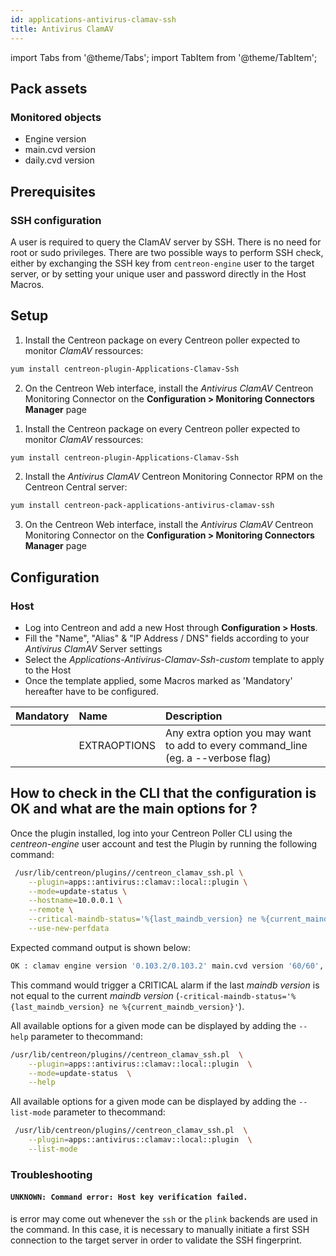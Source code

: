 ```yaml
---
id: applications-antivirus-clamav-ssh
title: Antivirus ClamAV
---
```

import Tabs from '@theme/Tabs';
import TabItem from '@theme/TabItem';


## Pack assets

### Monitored objects

* Engine version
* main.cvd version
* daily.cvd version

## Prerequisites

### SSH configuration

A user is required to query the ClamAV server by SSH. There is no need for root 
or sudo privileges. There are two possible ways to perform SSH check, either by 
exchanging the SSH key from `centreon-engine` user to the target server, 
or by setting your unique user and password directly in the Host Macros.

## Setup

<Tabs groupId="sync">
<TabItem value="Online License" label="Online License">

1. Install the Centreon package on every Centreon poller expected to monitor *ClamAV* ressources:

```bash
yum install centreon-plugin-Applications-Clamav-Ssh
```

2. On the Centreon Web interface, install the *Antivirus ClamAV* Centreon Monitoring Connector on the **Configuration > Monitoring Connectors Manager** page

</TabItem>
<TabItem value="Offline License" label="Offline License">

1. Install the Centreon package on every Centreon poller expected to monitor *ClamAV* ressources:

```bash
yum install centreon-plugin-Applications-Clamav-Ssh
```

2. Install the *Antivirus ClamAV* Centreon Monitoring Connector RPM on the Centreon Central server:

```bash
yum install centreon-pack-applications-antivirus-clamav-ssh
```

3. On the Centreon Web interface, install the *Antivirus ClamAV* Centreon Monitoring Connector on the **Configuration > Monitoring Connectors Manager** page

</TabItem>
</Tabs>

## Configuration

### Host

* Log into Centreon and add a new Host through **Configuration > Hosts**.
* Fill the "Name", "Alias" & "IP Address / DNS" fields according to your *Antivirus ClamAV* Server settings
* Select the *Applications-Antivirus-Clamav-Ssh-custom* template to apply to the Host
* Once the template applied, some Macros marked as 'Mandatory' hereafter have to be configured.

| Mandatory | Name         | Description                                                                        |
|:----------|:-------------|:-----------------------------------------------------------------------------------|
|           | EXTRAOPTIONS | Any extra option you may want to add to every command\_line (eg. a --verbose flag) |

## How to check in the CLI that the configuration is OK and what are the main options for ? 

Once the plugin installed, log into your Centreon Poller CLI using the 
*centreon-engine* user account and test the Plugin by running the following 
command:

```bash
 /usr/lib/centreon/plugins//centreon_clamav_ssh.pl \
    --plugin=apps::antivirus::clamav::local::plugin \
    --mode=update-status \
    --hostname=10.0.0.1 \
    --remote \
    --critical-maindb-status='%{last_maindb_version} ne %{current_maindb_version}' \
    --use-new-perfdata
 ```

 Expected command output is shown below:

```bash
OK : clamav engine version '0.103.2/0.103.2' main.cvd version '60/60', last update 1d 3h 46m 40s daily.cvd version '25839/25839', last update 1d 3h 46m 40s | 
 ```

This command would trigger a CRITICAL alarm if the last *maindb version* is not
equal to the current *maindb version*
(`-critical-maindb-status='%{last_maindb_version} ne %{current_maindb_version}'`).

All available options for a given mode can be displayed by adding the 
`--help` parameter to thecommand:

```bash
/usr/lib/centreon/plugins//centreon_clamav_ssh.pl  \
    --plugin=apps::antivirus::clamav::local::plugin  \
    --mode=update-status  \
    --help
```

All available options for a given mode can be displayed by adding the 
`--list-mode` parameter to thecommand:

```bash
 /usr/lib/centreon/plugins//centreon_clamav_ssh.pl  \
    --plugin=apps::antivirus::clamav::local::plugin  \
    --list-mode
```

### Troubleshooting

#### `UNKNOWN: Command error: Host key verification failed.`

is error may come out whenever the `ssh` or the `plink` backends are used in the
command. In this case, it is necessary to manually initiate a first SSH
connection to the target server in order to validate the SSH fingerprint.